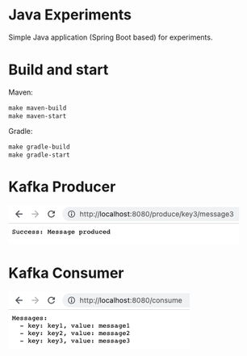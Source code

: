 # Java Experiments

Simple Java application (Spring Boot based) for experiments.

# Build and start

Maven:

```shell
make maven-build
make maven-start
```

Gradle:

```shell
make gradle-build
make gradle-start
```

# Kafka Producer

![Kafka Producer](_images/kafka-producer.png)

# Kafka Consumer

![Kafka Consumer](_images/kafka-consumer.png)
